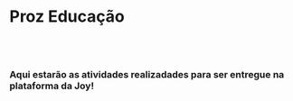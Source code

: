 <h1> Proz Educação </h1>
</br></br>
<h3>Aqui estarão as atividades realizadades para ser entregue na plataforma da Joy!</h3>
